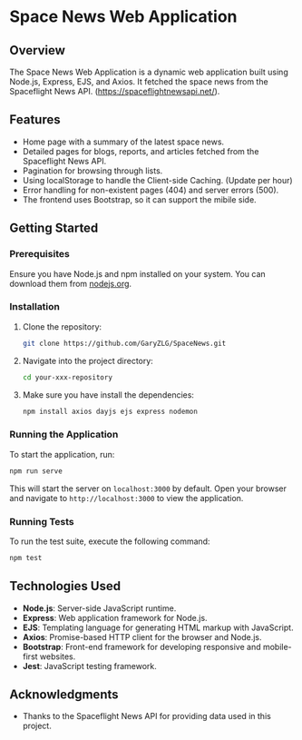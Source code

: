 # Space News Web Application

## Overview
The Space News Web Application is a dynamic web application built using Node.js, Express, EJS, and Axios. It fetched the space news from the Spaceflight News API. (https://spaceflightnewsapi.net/). 

## Features
- Home page with a summary of the latest space news.
- Detailed pages for blogs, reports, and articles fetched from the Spaceflight News API.
- Pagination for browsing through lists.
- Using localStorage to handle the Client-side Caching. (Update per hour)
- Error handling for non-existent pages (404) and server errors (500).
- The frontend uses Bootstrap, so it can support the mibile side.


## Getting Started

### Prerequisites
Ensure you have Node.js and npm installed on your system. You can download them from [nodejs.org](https://nodejs.org/).

### Installation
1. Clone the repository:
   ```bash
   git clone https://github.com/GaryZLG/SpaceNews.git
   ```
2. Navigate into the project directory:
   ```bash
   cd your-xxx-repository
   ```
3. Make sure you have install the dependencies:
   ```bash
   npm install axios dayjs ejs express nodemon
   ```
### Running the Application
To start the application, run:
   ```bash
   npm run serve
   ```
This will start the server on `localhost:3000` by default. Open your browser and navigate to `http://localhost:3000` to view the application.

### Running Tests

To run the test suite, execute the following command:
   ```bash
   npm test
   ```

## Technologies Used

- **Node.js**: Server-side JavaScript runtime.
- **Express**: Web application framework for Node.js.
- **EJS**: Templating language for generating HTML markup with JavaScript.
- **Axios**: Promise-based HTTP client for the browser and Node.js.
- **Bootstrap**: Front-end framework for developing responsive and mobile-first websites.
- **Jest**: JavaScript testing framework.


## Acknowledgments

- Thanks to the Spaceflight News API for providing data used in this project.

